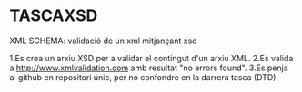 # TASCAXSD
XML SCHEMA: validació de un xml mitjançant xsd

1.Es crea un arxiu XSD per a validar el contingut d'un arxiu XML.
2.Es valida a http://www.xmlvalidation.com amb resultat "no errors found".
3.Es penja al github en repositori únic, per no confondre en la darrera tasca (DTD).
